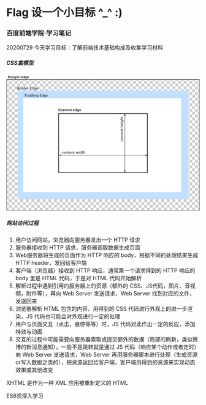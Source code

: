 # Flag 设一个小目标 ^_^ :)

### 百度前端学院·学习笔记

20200729
今天学习目标：了解前端技术基础构成及收集学习材料

##### CSS盒模型
![Image text](/IMG/boxmodel-(3).png)

##### 网站访问过程
1. 用户访问网站，浏览器向服务器发出一个 HTTP 请求
2. 服务器接收到 HTTP 请求，服务器调取数据生成页面
3. Web服务器将生成的页面作为 HTTP 响应的 body，根据不同的处理结果生成 HTTP header，发回给客户端
4. 客户端（浏览器）接收到 HTTP 响应，通常第一个请求得到的 HTTP 响应的 body 里是 HTML 代码，于是对 HTML 代码开始解析
5. 解析过程中遇到引用的服务器上的资源（额外的 CSS、JS代码，图片、音视频，附件等），再向 Web Server 发送请求，Web Server 找到对应的文件，发送回来
6. 浏览器解析 HTML 包含的内容，用得到的 CSS 代码进行外观上的进一步渲染，JS 代码也可能会对外观进行一定的处理
7. 用户与页面交互（点击，悬停等等）时，JS 代码对此作出一定的反应，添加特效与动画
8. 交互的过程中可能需要向服务器索取或提交额外的数据（局部的刷新，类似微博的新消息通知），一般不是跳转就是通过 JS 代码（响应某个动作或者定时）向 Web Server 发送请求，Web Server 再用服务器脚本进行处理（生成资源or写入数据之类的），把资源返回给客户端，客户端用得到的资源来实现动态效果或其他改变

XHTML 是作为一种 XML 应用被重新定义的 HTML

ES6须深入学习
